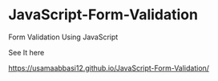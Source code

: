 # JavaScript-Form-Validation
Form Validation Using JavaScript


See It here

https://usamaabbasi12.github.io/JavaScript-Form-Validation/
